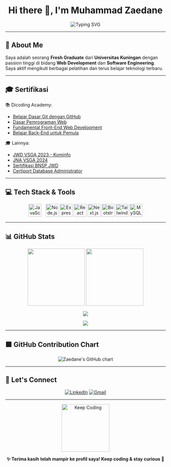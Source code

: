 <h1 align="center">Hi there 👋, I'm Muhammad Zaedane</h1>

<p align="center">
  <img src="https://readme-typing-svg.herokuapp.com?font=Fira+Code&size=24&duration=3000&pause=1500&color=00FF99&center=true&vCenter=true&width=800&lines=Hi+I'm+Muhammad+Zaedane!;Fresh+Graduate+from+Universitas+Kuningan.;Frontend+%7C+Backend+Developer.;Always+Learning+New+Technology.;Welcome+to+my+GitHub+Profile!+👨‍💻" alt="Typing SVG" />
</p>





---

## 🚀 About Me

Saya adalah seorang **Fresh Graduate** dari **Universitas Kuningan** dengan passion tinggi di bidang **Web Development** dan **Software Engineering**. Saya aktif mengikuti berbagai pelatihan dan terus belajar teknologi terbaru.

---

## 🎓 Sertifikasi

📚 Dicoding Academy:
- [Belajar Dasar Git dengan GitHub](https://www.dicoding.com/certificates/MRZMQ1NQKPYQ)
- [Dasar Pemrograman Web](https://www.dicoding.com/certificates/1RXY65RJKZVM)
- [Fundamental Front-End Web Development](https://www.dicoding.com/certificates/2VX36J47QXYQ)
- [Belajar Back-End untuk Pemula](https://www.dicoding.com/certificates/07Z680QERXQR)

🎓 Lainnya:
- [JWD VSGA 2023 - Kominfo](https://drive.google.com/file/d/1sETfikw33yfC9GR-LW_nDdSUI8L50Fw1/view)
- [JNA VSGA 2024](https://drive.google.com/file/d/1yJ8F6F2cOr1-A_Pyl68rn8HQta3-PBX1/view)
- [Sertifikasi BNSP JWD](https://drive.google.com/file/d/1YUCMj4f8kRfjw4saJi4WPVDXIK81zole/view)
- [Certiport Database Administrator](https://drive.google.com/file/d/1KY49LtyPz_ms-byZ6VZaY7Ibcwbt5s4P/view)

---

## 💻 Tech Stack & Tools

<p align="center">
  <img src="https://cdn.jsdelivr.net/gh/devicons/devicon/icons/javascript/javascript-original.svg" alt="JavaScript" width="40" style="margin-right:10px; animation:bounce 2s infinite;"/>
  <img src="https://cdn.jsdelivr.net/gh/devicons/devicon/icons/nodejs/nodejs-original.svg" alt="Node.js" width="40"/>
  <img src="https://cdn.jsdelivr.net/gh/devicons/devicon/icons/express/express-original.svg" alt="Express" width="40"/>
  <img src="https://cdn.jsdelivr.net/gh/devicons/devicon/icons/react/react-original.svg" alt="React" width="40"/>
  <img src="https://cdn.jsdelivr.net/gh/devicons/devicon/icons/nextjs/nextjs-original.svg" alt="Next.js" width="40"/>
  <img src="https://cdn.jsdelivr.net/gh/devicons/devicon/icons/bootstrap/bootstrap-plain.svg" alt="Bootstrap" width="40"/>
  <img src="https://cdn.jsdelivr.net/gh/devicons/devicon/icons/tailwindcss/tailwindcss-plain.svg" alt="TailwindCSS" width="40"/>
  <img src="https://cdn.jsdelivr.net/gh/devicons/devicon/icons/mysql/mysql-original.svg" alt="MySQL" width="40"/>
</p>

---

## 📊 GitHub Stats

<p align="center">
  <img src="https://github-readme-stats.vercel.app/api?username=kerandamonyet&show_icons=true&theme=algolia&count_private=true" height="180"/>
  <img src="https://github-readme-stats.vercel.app/api/top-langs/?username=kerandamonyet&layout=compact&theme=algolia&langs_count=8" height="180"/>
</p>

<p align="center">
  <img src="https://github-readme-streak-stats.herokuapp.com?user=kerandamonyet&theme=algolia" />
</p>

<p align="center">
  <img src="https://github-profile-trophy.vercel.app/?username=kerandamonyet&theme=onedark&row=1&column=6&margin-w=5" />
</p>

---

## 🟩 GitHub Contribution Chart

<p align="center">
  <img src="https://ghchart.rshah.org/00FF00/kerandamonyet" alt="Zaedane's GitHub chart" />
</p>

---

## 🤝 Let's Connect

<p align="center">
  <a href="https://www.linkedin.com/in/muhammad-zaedane-689551278/"><img alt="LinkedIn" src="https://img.shields.io/badge/LinkedIn-Zaedane-blue?style=for-the-badge&logo=linkedin"></a>
  <a href="mailto:mz78987@gmail.com"><img alt="Gmail" src="https://img.shields.io/badge/Gmail-mz78987@gmail.com-red?style=for-the-badge&logo=gmail&logoColor=white"></a>
</p>

---

<p align="center">
  <img src="https://media.giphy.com/media/xUA7bdpLxQhsSQdyog/giphy.gif" width="150" alt="Keep Coding" />
</p>

<p align="center"><b>✨ Terima kasih telah mampir ke profil saya! Keep coding & stay curious 🚀</b></p>
